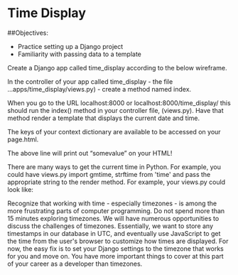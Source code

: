 # Time Display

##Objectives:
* Practice setting up a Django project
* Familiarity with passing data to a template

Create a Django app called time_display according to the below wireframe.

In the controller of your app called time_display - the file ...apps/time_display/views.py) - create a method named index.

When you go to the URL localhost:8000 or localhost:8000/time_display/ this should run the index() method in your controller file, (views.py). Have that method render a template that displays the current date and time.

The keys of your context dictionary are available to be accessed on your page.html.

The above line will print out “somevalue” on your HTML!

There are many ways to get the current time in Python. For example, you could have views.py import gmtime, strftime from 'time' and pass the appropriate string to the render method. For example, your views.py could look like:

Recognize that working with time - especially timezones - is among the more frustrating parts of computer programming. Do not spend more than 15 minutes exploring timezones. We will have numerous opportunities to discuss the challenges of timezones. Essentially, we want to store any timestamps in our database in UTC, and eventually use JavaScript to get the time from the user's browser to customize how times are displayed. For now, the easy fix is to set your Django settings to the timezone that works for you and move on. You have more important things to cover at this part of your career as a developer than timezones.
